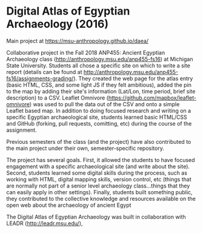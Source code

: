 Digital Atlas of Egyptian Archaeology (2016)
====

Main project at https://msu-anthropology.github.io/daea/

Collaborative project in the Fall 2018 ANP455: Ancient Egyptian Archaeology class (http://anthropology.msu.edu/anp455-fs16) at Michigan State University. Students all chose a specific site on which to write a site report (details can be found at http://anthropology.msu.edu/anp455-fs16/assignments-grading/).  They created the web page for the atlas entry (basic HTML, CSS, and some light JS if they felt ambitious), added the pin to the map by adding their site's information (Lat/Lon, time period, brief site description) to a CSV.  Leaflet Omnivore (https://github.com/mapbox/leaflet-omnivore) was used to pull the data out of the CSV and onto a simple Leaflet based map.  In addition to doing focused research and writing on a specific Egyptian archaeological site, students learned basic HTML/CSS and GitHub (forking, pull requests, comitting, etc) during the course of the assignment.  

Previous semesters of the class (and the project) have also contributed to the main project under their own, semester-specific repository.

The project has several goals.  First, it allowed the students to have focused engagement with a specific archaeological site (and write about the site).  Second, students learned some digital skills during the process, such as working with HTML, digital mapping skills, version control, etc (things that are normally not part of a senior level archaeology class...things that they can easily apply in other settings). Finally, students built something public, they contributed to the collective knowledge and resources available on the open web about the archaeology of ancient Egypt

The Digital Atlas of Egyptian Archaeology was built in collaboration with LEADR (http://leadr.msu.edu/), 
